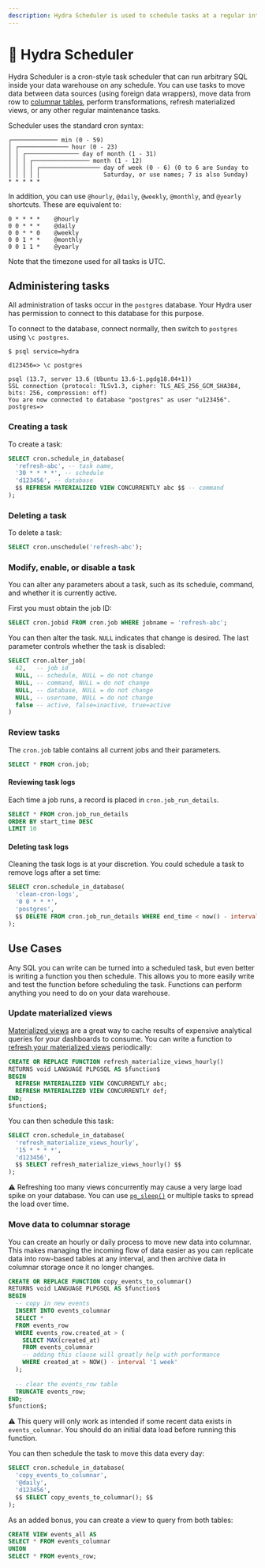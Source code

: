 ```yaml
---
description: Hydra Scheduler is used to schedule tasks at a regular interval on your data warehouse.
---
```


# 🔁 Hydra Scheduler

Hydra Scheduler is a cron-style task scheduler that can run arbitrary SQL inside your data warehouse on any schedule.
You can use tasks to move data between data sources (using foreign data wrappers), move data from row to
[columnar tables](/features/columnar.md), perform transformations, refresh materialized views, or any other regular
maintenance tasks.

Scheduler uses the standard cron syntax:

```
┌───────────── min (0 - 59)
│ ┌────────────── hour (0 - 23)
│ │ ┌─────────────── day of month (1 - 31)
│ │ │ ┌──────────────── month (1 - 12)
│ │ │ │ ┌───────────────── day of week (0 - 6) (0 to 6 are Sunday to
│ │ │ │ │                  Saturday, or use names; 7 is also Sunday)
* * * * *
```

In addition, you can use `@hourly`, `@daily`, `@weekly`, `@monthly`, and `@yearly` shortcuts. These are equivalent to:

```
0 * * * *    @hourly
0 0 * * *    @daily
0 0 * * 0    @weekly
0 0 1 * *    @monthly
0 0 1 1 *    @yearly
```

Note that the timezone used for all tasks is UTC. 

## Administering tasks

All administration of tasks occur in the `postgres` database. Your Hydra user has permission to connect to this
database for this purpose.

To connect to the database, connect normally, then switch to `postgres` using `\c postgres`.

```console
$ psql service=hydra

d123456=> \c postgres

psql (13.7, server 13.6 (Ubuntu 13.6-1.pgdg18.04+1))
SSL connection (protocol: TLSv1.3, cipher: TLS_AES_256_GCM_SHA384, bits: 256, compression: off)
You are now connected to database "postgres" as user "u123456".
postgres=>
```

### Creating a task

To create a task:

```sql
SELECT cron.schedule_in_database(
  'refresh-abc', -- task name,
  '30 * * * *', -- schedule
  'd123456', -- database
  $$ REFRESH MATERIALIZED VIEW CONCURRENTLY abc $$ -- command
);
```

### Deleting a task

To delete a task:

```sql
SELECT cron.unschedule('refresh-abc');
```

### Modify, enable, or disable a task

You can alter any parameters about a task, such as its schedule, command, and whether it is currently active.

First you must obtain the job ID:

```sql
SELECT cron.jobid FROM cron.job WHERE jobname = 'refresh-abc';
```

You can then alter the task. `NULL` indicates that change is desired. The last parameter controls whether the task is disabled:

```sql
SELECT cron.alter_job(
  42,   -- job id
  NULL, -- schedule, NULL = do not change
  NULL, -- command, NULL = do not change
  NULL, -- database, NULL = do not change
  NULL, -- username, NULL = do not change
  false -- active, false=inactive, true=active
)
```

### Review tasks

The `cron.job` table contains all current jobs and their parameters.
```sql
SELECT * FROM cron.job;
```

#### Reviewing task logs

Each time a job runs, a record is placed in `cron.job_run_details`.

```sql
SELECT * FROM cron.job_run_details
ORDER BY start_time DESC
LIMIT 10
```

#### Deleting task logs

Cleaning the task logs is at your discretion. You could schedule a task to remove logs after a set time:

```sql
SELECT cron.schedule_in_database(
  'clean-cron-logs',
  '0 0 * * *',
  'postgres',
  $$ DELETE FROM cron.job_run_details WHERE end_time < now() - interval '7 days' $$
);
```

## Use Cases

Any SQL you can write can be turned into a scheduled task, but even better is writing a function you then schedule.
This allows you to more easily write and test the function before scheduling the task. Functions can perform anything
you need to do on your data warehouse.

###  Update materialized views

[Materialized views](https://www.postgresql.org/docs/14/sql-creatematerializedview.html)
are a great way to cache results of expensive analytical queries for your dashboards to consume. You can write a function to
[refresh your materialized views](https://www.postgresql.org/docs/14/sql-refreshmaterializedview.html)
periodically:

```sql
CREATE OR REPLACE FUNCTION refresh_materialize_views_hourly()
RETURNS void LANGUAGE PLPGSQL AS $function$
BEGIN
  REFRESH MATERIALIZED VIEW CONCURRENTLY abc;
  REFRESH MATERIALIZED VIEW CONCURRENTLY def;
END;
$function$;
```

You can then schedule this task:

```sql
SELECT cron.schedule_in_database(
  'refresh_materialize_views_hourly', 
  '15 * * * *',
  'd123456',
  $$ SELECT refresh_materialize_views_hourly() $$
);
```

:warning: Refreshing too many views concurrently may cause a very large load spike on your database. You can use
[`pg_sleep()`](https://www.postgresql.org/docs/current/functions-datetime.html#FUNCTIONS-DATETIME-DELAY)
or multiple tasks to spread the load over time.

### Move data to columnar storage

You can create an hourly or daily process to move new data into columnar. This makes managing the incoming flow
of data easier as you can replicate data into row-based tables at any interval, and then archive data in columnar
storage once it no longer changes.

```sql
CREATE OR REPLACE FUNCTION copy_events_to_columnar()
RETURNS void LANGUAGE PLPGSQL AS $function$
BEGIN
  -- copy in new events
  INSERT INTO events_columnar
  SELECT *
  FROM events_row
  WHERE events_row.created_at > (
    SELECT MAX(created_at)
    FROM events_columnar
    -- adding this clause will greatly help with performance
    WHERE created_at > NOW() - interval '1 week'
  );
  
  -- clear the events_row table
  TRUNCATE events_row;
END;
$function$;
```

:warning: This query will only work as intended if some recent data exists in `events_columnar`.
You should do an initial data load before running this function.

You can then schedule the task to move this data every day:

```sql
SELECT cron.schedule_in_database(
  'copy_events_to_columnar',
  '@daily',
  'd123456',
  $$ SELECT copy_events_to_columnar(); $$
);
```

As an added bonus, you can create a view to query from both tables:

```sql
CREATE VIEW events_all AS
SELECT * FROM events_columnar
UNION
SELECT * FROM events_row;
```
